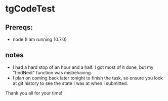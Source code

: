# tgCodeTest


## Prereqs: 
- node (I am running 10.7.0)

## notes
- I had a hard stop of an hour and a half. I got most of it done, but my "findNext" function was misbehaving
- I plan on coming back later tonight to finish the task, so ensure you look at git history to see the state I was at when I submitted. 

Thank you all for your time!
